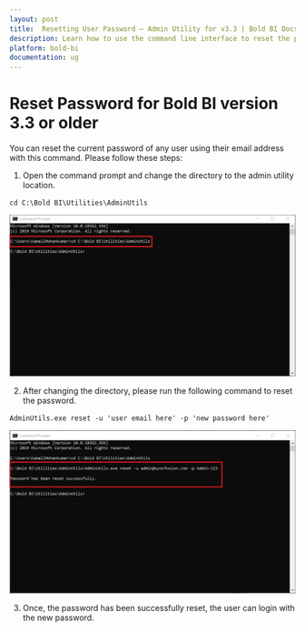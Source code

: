 ```yaml
---
layout: post
title:  Resetting User Password – Admin Utility for v3.3 | Bold BI Docs
description: Learn how to use the command line interface to reset the password of any user in Bold BI Embedded of v3.3 or earlier using their email address.
platform: bold-bi
documentation: ug
---
```


# Reset Password for Bold BI version 3.3 or older

You can reset the current password of any user using their email address with this command. Please follow these steps:
   
1. Open the command prompt and change the directory to the admin utility location. 
~~~
cd C:\Bold BI\Utilities\AdminUtils
~~~
![command](/static/assets/admin-utility/images/cmdforutils.png)
 
2. After changing the directory, please run the following command to reset the password.  
~~~
AdminUtils.exe reset -u 'user email here' -p 'new password here'
~~~  
![reset-command](/static/assets/admin-utility/images/resetcmd.png) 

3. Once, the password has been successfully reset, the user can login with the new password.
